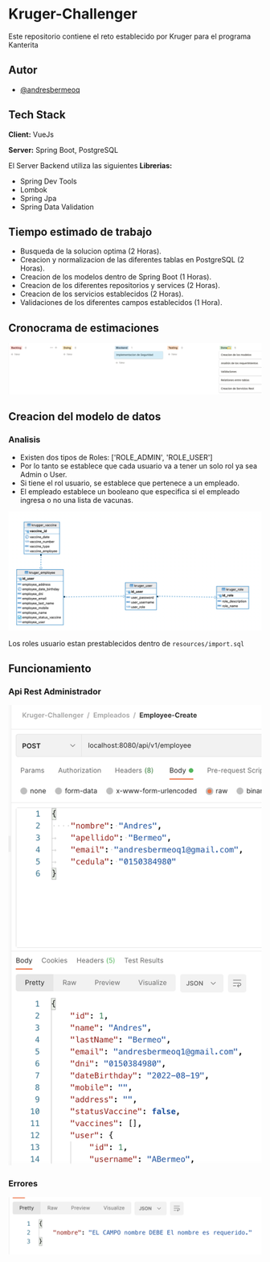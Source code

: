 # Kruger-Challenger
Este repositorio contiene el reto establecido por Kruger para el programa Kanterita

## Autor

- [@andresbermeoq](https://github.com/andresbermeoq)

## Tech Stack

**Client:** VueJs

**Server:** Spring Boot, PostgreSQL

El Server Backend utiliza las siguientes **Librerias:**

- Spring Dev Tools
- Lombok
- Spring Jpa
- Spring Data Validation


## Tiempo estimado de trabajo

- Busqueda de la solucion optima (2 Horas).
- Creacion y normalizacion de las diferentes tablas en PostgreSQL (2 Horas).
- Creacion de los modelos dentro de Spring Boot (1 Horas).
- Creacion de los diferentes repositorios y services (2 Horas).
- Creacion de los servicios establecidos (2 Horas).
- Validaciones de los diferentes campos establecidos (1 Hora).

## Cronocrama de estimaciones

![Estimaciones](/img/estimaciones.png)

## Creacion del modelo de datos

### Analisis

- Existen dos tipos de Roles: ['ROLE_ADMIN', 'ROLE_USER']
- Por lo tanto se establece que cada usuario va a tener un solo rol ya sea Admin o User.
- Si tiene el rol usuario, se establece que pertenece a un empleado.
- El empleado establece un booleano que especifica si el empleado ingresa o no una lista de vacunas.

![Modelo de Datos](/img/diagrama.png)

Los roles usuario estan prestablecidos dentro de `resources/import.sql`


## Funcionamiento

### Api Rest Administrador

![Modelo Crear](/img/crear.png)

### Errores

![Errores](/img/capturaErrores.png)


